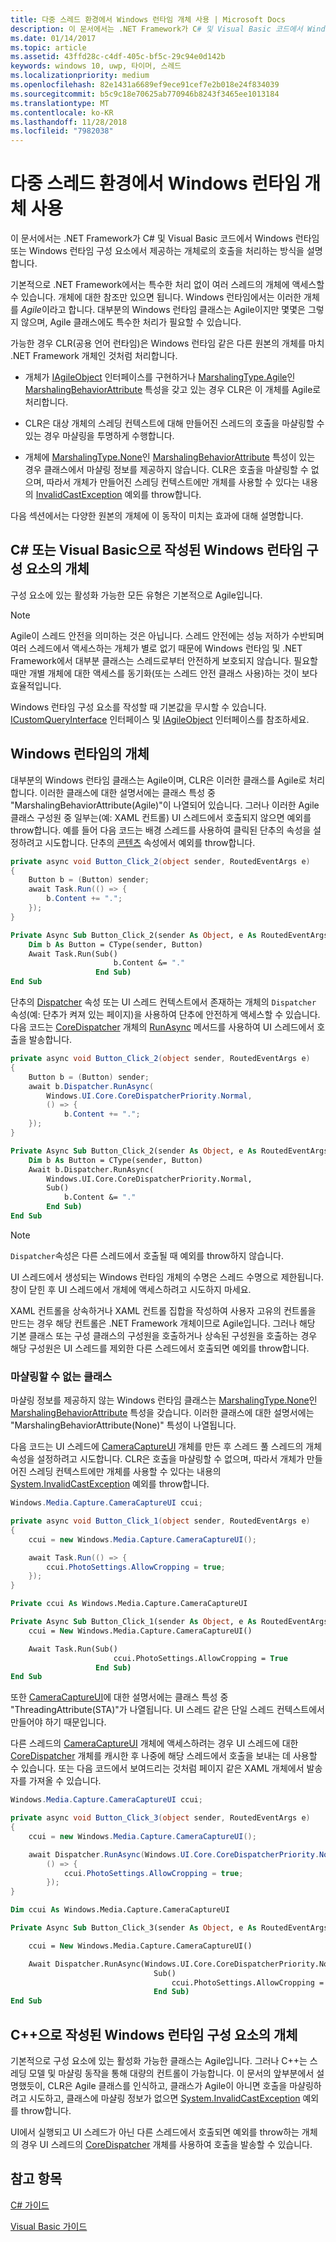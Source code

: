 ```yaml
---
title: 다중 스레드 환경에서 Windows 런타임 개체 사용 | Microsoft Docs
description: 이 문서에서는 .NET Framework가 C# 및 Visual Basic 코드에서 Windows 런타임 또는 Windows 런타임 구성 요소에서 제공하는 개체로의 호출을 처리하는 방식을 설명합니다.
ms.date: 01/14/2017
ms.topic: article
ms.assetid: 43ffd28c-c4df-405c-bf5c-29c94e0d142b
keywords: windows 10, uwp, 타이머, 스레드
ms.localizationpriority: medium
ms.openlocfilehash: 82e1431a6689ef9ece91cef7e2b018e24f834039
ms.sourcegitcommit: b5c9c18e70625ab770946b8243f3465ee1013184
ms.translationtype: MT
ms.contentlocale: ko-KR
ms.lasthandoff: 11/28/2018
ms.locfileid: "7982038"
---
```

# <a name="using-windows-runtime-objects-in-a-multithreaded-environment"></a>다중 스레드 환경에서 Windows 런타임 개체 사용
이 문서에서는 .NET Framework가 C# 및 Visual Basic 코드에서 Windows 런타임 또는 Windows 런타임 구성 요소에서 제공하는 개체로의 호출을 처리하는 방식을 설명합니다.

기본적으로 .NET Framework에서는 특수한 처리 없이 여러 스레드의 개체에 액세스할 수 있습니다. 개체에 대한 참조만 있으면 됩니다. Windows 런타임에서는 이러한 개체를 *Agile*이라고 합니다. 대부분의 Windows 런타임 클래스는 Agile이지만 몇몇은 그렇지 않으며, Agile 클래스에도 특수한 처리가 필요할 수 있습니다.

가능한 경우 CLR(공용 언어 런타임)은 Windows 런타임 같은 다른 원본의 개체를 마치 .NET Framework 개체인 것처럼 처리합니다.

- 개체가 [IAgileObject](http://msdn.microsoft.com/library/Hh802476.aspx) 인터페이스를 구현하거나 [MarshalingType.Agile](http://go.microsoft.com/fwlink/p/?LinkId=256023)인 [MarshalingBehaviorAttribute](http://go.microsoft.com/fwlink/p/?LinkId=256022) 특성을 갖고 있는 경우 CLR은 이 개체를 Agile로 처리합니다.

- CLR은 대상 개체의 스레딩 컨텍스트에 대해 만들어진 스레드의 호출을 마샬링할 수 있는 경우 마샬링을 투명하게 수행합니다.

- 개체에 [MarshalingType.None](http://go.microsoft.com/fwlink/p/?LinkId=256023)인 [MarshalingBehaviorAttribute](http://go.microsoft.com/fwlink/p/?LinkId=256022) 특성이 있는 경우 클래스에서 마샬링 정보를 제공하지 않습니다. CLR은 호출을 마샬링할 수 없으며, 따라서 개체가 만들어진 스레딩 컨텍스트에만 개체를 사용할 수 있다는 내용의 [InvalidCastException](/dotnet/api/system.invalidcastexception) 예외를 throw합니다.

다음 섹션에서는 다양한 원본의 개체에 이 동작이 미치는 효과에 대해 설명합니다.

## <a name="objects-from-a-windows-runtime-component-that-is-written-in-c-or-visual-basic"></a>C# 또는 Visual Basic으로 작성된 Windows 런타임 구성 요소의 개체
구성 요소에 있는 활성화 가능한 모든 유형은 기본적으로 Agile입니다.

> [!NOTE]
>  Agile이 스레드 안전을 의미하는 것은 아닙니다. 스레드 안전에는 성능 저하가 수반되며 여러 스레드에서 액세스하는 개체가 별로 없기 때문에 Windows 런타임 및 .NET Framework에서 대부분 클래스는 스레드로부터 안전하게 보호되지 않습니다. 필요할 때만 개별 개체에 대한 액세스를 동기화(또는 스레드 안전 클래스 사용)하는 것이 보다 효율적입니다.

Windows 런타임 구성 요소를 작성할 때 기본값을 무시할 수 있습니다. [ICustomQueryInterface](/dotnet/api/system.runtime.interopservices.icustomqueryinterface) 인터페이스 및 [IAgileObject](http://msdn.microsoft.com/library/Hh802476.aspx) 인터페이스를 참조하세요.

## <a name="objects-from-the-windows-runtime"></a>Windows 런타임의 개체
대부분의 Windows 런타임 클래스는 Agile이며, CLR은 이러한 클래스를 Agile로 처리합니다. 이러한 클래스에 대한 설명서에는 클래스 특성 중 "MarshalingBehaviorAttribute(Agile)"이 나열되어 있습니다. 그러나 이러한 Agile 클래스 구성원 중 일부는(예: XAML 컨트롤) UI 스레드에서 호출되지 않으면 예외를 throw합니다. 예를 들어 다음 코드는 배경 스레드를 사용하여 클릭된 단추의 속성을 설정하려고 시도합니다. 단추의 [콘텐츠](http://go.microsoft.com/fwlink/p/?LinkId=256025) 속성에서 예외를 throw합니다.

```csharp
private async void Button_Click_2(object sender, RoutedEventArgs e)
{
    Button b = (Button) sender;
    await Task.Run(() => {
        b.Content += ".";
    });
}
```

```vb
Private Async Sub Button_Click_2(sender As Object, e As RoutedEventArgs)
    Dim b As Button = CType(sender, Button)
    Await Task.Run(Sub()
                       b.Content &= "."
                   End Sub)
End Sub
```

단추의 [Dispatcher](http://go.microsoft.com/fwlink/p/?LinkId=256026) 속성 또는 UI 스레드 컨텍스트에서 존재하는 개체의 `Dispatcher` 속성(예: 단추가 켜져 있는 페이지)을 사용하여 단추에 안전하게 액세스할 수 있습니다. 다음 코드는 [CoreDispatcher](http://go.microsoft.com/fwlink/p/?LinkId=256029) 개체의 [RunAsync](http://go.microsoft.com/fwlink/p/?LinkId=256030) 메서드를 사용하여 UI 스레드에서 호출을 발송합니다.

```csharp
private async void Button_Click_2(object sender, RoutedEventArgs e)
{
    Button b = (Button) sender;
    await b.Dispatcher.RunAsync(
        Windows.UI.Core.CoreDispatcherPriority.Normal,
        () => {
            b.Content += ".";
    });
}

```

```vb
Private Async Sub Button_Click_2(sender As Object, e As RoutedEventArgs)
    Dim b As Button = CType(sender, Button)
    Await b.Dispatcher.RunAsync(
        Windows.UI.Core.CoreDispatcherPriority.Normal,
        Sub()
            b.Content &= "."
        End Sub)
End Sub
```

> [!NOTE]
>  `Dispatcher`속성은 다른 스레드에서 호출될 때 예외를 throw하지 않습니다.

UI 스레드에서 생성되는 Windows 런타임 개체의 수명은 스레드 수명으로 제한됩니다. 창이 닫힌 후 UI 스레드에서 개체에 액세스하려고 시도하지 마세요.

XAML 컨트롤을 상속하거나 XAML 컨트롤 집합을 작성하여 사용자 고유의 컨트롤을 만드는 경우 해당 컨트롤은 .NET Framework 개체이므로 Agile입니다. 그러나 해당 기본 클래스 또는 구성 클래스의 구성원을 호출하거나 상속된 구성원을 호출하는 경우 해당 구성원은 UI 스레드를 제외한 다른 스레드에서 호출되면 예외를 throw합니다.

### <a name="classes-that-cant-be-marshaled"></a>마샬링할 수 없는 클래스
마샬링 정보를 제공하지 않는 Windows 런타임 클래스는 [MarshalingType.None](http://go.microsoft.com/fwlink/p/?LinkId=256023)인 [MarshalingBehaviorAttribute](http://go.microsoft.com/fwlink/p/?LinkId=256022) 특성을 갖습니다. 이러한 클래스에 대한 설명서에는 "MarshalingBehaviorAttribute(None)" 특성이 나열됩니다.

다음 코드는 UI 스레드에 [CameraCaptureUI](http://go.microsoft.com/fwlink/p/?LinkId=256027) 개체를 만든 후 스레드 풀 스레드의 개체 속성을 설정하려고 시도합니다. CLR은 호출을 마샬링할 수 없으며, 따라서 개체가 만들어진 스레딩 컨텍스트에만 개체를 사용할 수 있다는 내용의 [System.InvalidCastException](/dotnet/api/system.invalidcastexception) 예외를 throw합니다.

```csharp
Windows.Media.Capture.CameraCaptureUI ccui;

private async void Button_Click_1(object sender, RoutedEventArgs e)
{
    ccui = new Windows.Media.Capture.CameraCaptureUI();

    await Task.Run(() => {
        ccui.PhotoSettings.AllowCropping = true;
    });
}

```

```vb
Private ccui As Windows.Media.Capture.CameraCaptureUI

Private Async Sub Button_Click_1(sender As Object, e As RoutedEventArgs)
    ccui = New Windows.Media.Capture.CameraCaptureUI()

    Await Task.Run(Sub()
                       ccui.PhotoSettings.AllowCropping = True
                   End Sub)
End Sub
```

또한 [CameraCaptureUI](http://go.microsoft.com/fwlink/p/?LinkId=256027)에 대한 설명서에는 클래스 특성 중 "ThreadingAttribute(STA)"가 나열됩니다. UI 스레드 같은 단일 스레드 컨텍스트에서 만들어야 하기 때문입니다.

다른 스레드의 [CameraCaptureUI](http://go.microsoft.com/fwlink/p/?LinkId=256027) 개체에 액세스하려는 경우 UI 스레드에 대한 [CoreDispatcher](http://go.microsoft.com/fwlink/p/?LinkId=256029) 개체를 캐시한 후 나중에 해당 스레드에서 호출을 보내는 데 사용할 수 있습니다. 또는 다음 코드에서 보여드리는 것처럼 페이지 같은 XAML 개체에서 발송자를 가져올 수 있습니다.

```csharp
Windows.Media.Capture.CameraCaptureUI ccui;

private async void Button_Click_3(object sender, RoutedEventArgs e)
{
    ccui = new Windows.Media.Capture.CameraCaptureUI();

    await Dispatcher.RunAsync(Windows.UI.Core.CoreDispatcherPriority.Normal,
        () => {
            ccui.PhotoSettings.AllowCropping = true;
        });
}

```

```vb
Dim ccui As Windows.Media.Capture.CameraCaptureUI

Private Async Sub Button_Click_3(sender As Object, e As RoutedEventArgs)

    ccui = New Windows.Media.Capture.CameraCaptureUI()

    Await Dispatcher.RunAsync(Windows.UI.Core.CoreDispatcherPriority.Normal,
                                Sub()
                                    ccui.PhotoSettings.AllowCropping = True
                                End Sub)
End Sub
```

## <a name="objects-from-a-windows-runtime-component-that-is-written-in-c"></a>C++으로 작성된 Windows 런타임 구성 요소의 개체
기본적으로 구성 요소에 있는 활성화 가능한 클래스는 Agile입니다. 그러나 C++는 스레딩 모델 및 마샬링 동작을 통해 대량의 컨트롤이 가능합니다. 이 문서의 앞부분에서 설명했듯이, CLR은 Agile 클래스를 인식하고, 클래스가 Agile이 아니면 호출을 마샬링하려고 시도하고, 클래스에 마샬링 정보가 없으면 [System.InvalidCastException](/dotnet/api/system.invalidcastexception) 예외를 throw합니다.

UI에서 실행되고 UI 스레드가 아닌 다른 스레드에서 호출되면 예외를 throw하는 개체의 경우 UI 스레드의 [CoreDispatcher](http://go.microsoft.com/fwlink/p/?LinkId=256029) 개체를 사용하여 호출을 발송할 수 있습니다.

## <a name="see-also"></a>참고 항목
[C# 가이드](/dotnet/articles/csharp/)

[Visual Basic 가이드](/dotnet/articles/visual-basic/)
